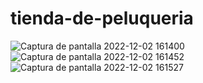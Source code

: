 # tienda-de-peluqueria
![Captura de pantalla 2022-12-02 161400](https://user-images.githubusercontent.com/117450061/205336670-876af46b-e7e4-44ae-8b18-d132b608f3da.png)
![Captura de pantalla 2022-12-02 161452](https://user-images.githubusercontent.com/117450061/205336823-b60ebd40-9927-44b5-94ee-c635c7a15d5e.png)
![Captura de pantalla 2022-12-02 161527](https://user-images.githubusercontent.com/117450061/205336968-e7330b38-7256-4e02-9ff5-4d2cd3840521.png)
